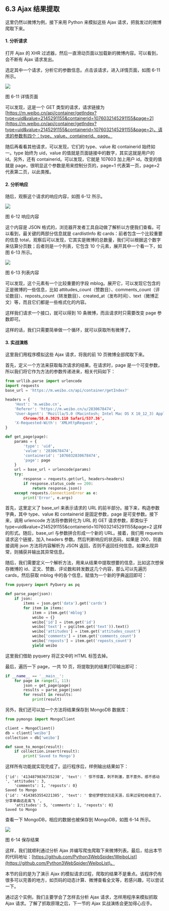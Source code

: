 ## 6.3 Ajax 结果提取

这里仍然以微博为例，接下来用 Python 来模拟这些 Ajax 请求，把我发过的微博爬取下来。

#### 1. 分析请求

打开 Ajax 的 XHR 过滤器，然后一直滑动页面以加载新的微博内容。可以看到，会不断有 Ajax 请求发出。

选定其中一个请求，分析它的参数信息。点击该请求，进入详情页面，如图 6-11 所示。

![](../assets/6-11.png)

图 6-11 详情页面

可以发现，这是一个 GET
类型的请求，请求链接为 [https://m.weibo.cn/api/container/getIndex?type=uid&value=2145291155&containerid=1076032145291155&page=2](https://m.weibo.cn/api/container/getIndex?type=uid&value=2145291155&containerid=1076032145291155&page=2)，请求的参数有四个：type、value、containerid、page。

随后再看看其他请求，可以发现，它们的 type、value 和 containerid 始终如一。type 始终为 uid，value 的值就是页面链接中的数字，其实这就是用户的 id。另外，还有 containerid。可以发现，它就是
107603 加上用户 id。改变的值就是 page，很明显这个参数是用来控制分页的，page=1 代表第一页，page=2 代表第二页，以此类推。

#### 2. 分析响应

随后，观察这个请求的响应内容，如图 6-12 所示。

![](../assets/6-12.png)

图 6-12 响应内容

这个内容是 JSON 格式的，浏览器开发者工具自动做了解析以方便我们查看。可以看到，最关键的两部分信息就是 cardlistInfo 和 cards：前者包含一个比较重要的信息
total，观察后可以发现，它其实是微博的总数量，我们可以根据这个数字来估算分页数；后者则是一个列表，它包含 10 个元素，展开其中一个看一下，如图 6-13 所示。

![](../assets/6-13.png)

图 6-13 列表内容

可以发现，这个元素有一个比较重要的字段 mblog。展开它，可以发现它包含的正是微博的一些信息，比如
attitudes_count（赞数目）、comments_count（评论数目）、reposts_count（转发数目）、created_at（发布时间）、text（微博正文）等，而且它们都是一些格式化的内容。

这样我们请求一个接口，就可以得到 10 条微博，而且请求时只需要改变 page 参数即可。

这样的话，我们只需要简单做一个循环，就可以获取所有微博了。

#### 3. 实战演练

这里我们用程序模拟这些 Ajax 请求，将我的前 10 页微博全部爬取下来。

首先，定义一个方法来获取每次请求的结果。在请求时，page 是一个可变参数，所以我们将它作为方法的参数传递进来，相关代码如下：

```python
from urllib.parse import urlencode  
import requests  
base_url = 'https://m.weibo.cn/api/container/getIndex?'  

headers = {  
    'Host': 'm.weibo.cn',  
    'Referer': 'https://m.weibo.cn/u/2830678474',  
    'User-Agent': 'Mozilla/5.0 (Macintosh; Intel Mac OS X 10_12_3) AppleWebKit/537.36 (KHTML, like Gecko)   
        Chrome/58.0.3029.110 Safari/537.36',  
    'X-Requested-With': 'XMLHttpRequest',  
}  

def get_page(page):  
    params = {  
        'type': 'uid',  
        'value': '2830678474',  
        'containerid': '1076032830678474',  
        'page': page  
    }  
    url = base_url + urlencode(params)  
    try:  
        response = requests.get(url, headers=headers)  
        if response.status_code == 200:  
            return response.json()  
    except requests.ConnectionError as e:  
        print('Error', e.args)
```

首先，这里定义了 base_url 来表示请求的 URL 的前半部分。接下来，构造参数字典，其中 type、value 和 containerid 是固定参数，page 是可变参数。接下来，调用 urlencode 方法将参数转化为 URL
的 GET 请求参数，即类似于 type=uid&value=2145291155&containerid=1076032145291155&page=2 这样的形式。随后，base_url 与参数拼合形成一个新的 URL。接着，我们用
requests 请求这个链接，加入 headers 参数。然后判断响应的状态码，如果是 200，则直接调用 json 方法将内容解析为 JSON 返回，否则不返回任何信息。如果出现异常，则捕获并输出其异常信息。

随后，我们需要定义一个解析方法，用来从结果中提取想要的信息，比如这次想保存微博的 id、正文、赞数、评论数和转发数这几个内容，那么可以先遍历 cards，然后获取 mblog 中的各个信息，赋值为一个新的字典返回即可：

```python
from pyquery import PyQuery as pq  

def parse_page(json):  
    if json:  
        items = json.get('data').get('cards')  
        for item in items:  
            item = item.get('mblog')  
            weibo = {}  
            weibo['id'] = item.get('id')  
            weibo['text'] = pq(item.get('text')).text()  
            weibo['attitudes'] = item.get('attitudes_count')  
            weibo['comments'] = item.get('comments_count')  
            weibo['reposts'] = item.get('reposts_count')  
            yield weibo
```

这里我们借助 pyquery 将正文中的 HTML 标签去掉。

最后，遍历一下 page，一共 10 页，将提取到的结果打印输出即可：

```python
if __name__ == '__main__':  
    for page in range(1, 11):  
        json = get_page(page)  
        results = parse_page(json)  
        for result in results:  
            print(result)
```

另外，我们还可以加一个方法将结果保存到 MongoDB 数据库：

```python
from pymongo import MongoClient  

client = MongoClient()  
db = client['weibo']  
collection = db['weibo']  

def save_to_mongo(result):  
    if collection.insert(result):  
        print('Saved to Mongo')
```

这样所有功能就实现完成了。运行程序后，样例输出结果如下：

```
{'id': '4134879836735238', 'text': ' 惊不惊喜，刺不刺激，意不意外，感不感动 ', 'attitudes': 3,   
    'comments': 1, 'reposts': 0}  
Saved to Mongo  
{'id': '4143853554221385', 'text': ' 曾经梦想仗剑走天涯，后来过安检给收走了。分享单曲远走高飞 ',   
    'attitudes': 5, 'comments': 1, 'reposts': 0}  
Saved to Mongo
```

查看一下 MongoDB，相应的数据也被保存到 MongoDB，如图 6-14 所示。

![](../assets/6-14.png)

图 6-14 保存结果

这样，我们就顺利通过分析 Ajax
并编写爬虫爬取下来微博列表。最后，给出本节的代码地址：[https://github.com/Python3WebSpider/WeiboList](https://github.com/Python3WebSpider/WeiboList)。

本节的目的是为了演示 Ajax 的模拟请求过程，爬取的结果不是重点。该程序仍有很多可以完善的地方，如页码的动态计算、微博查看全文等，若感兴趣，可以尝试一下。

通过这个实例，我们主要学会了怎样去分析 Ajax 请求，怎样用程序来模拟抓取 Ajax 请求。了解了抓取原理之后，下一节的 Ajax 实战演练会更加得心应手。